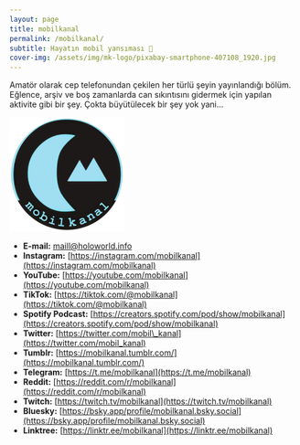 ```yaml
---
layout: page
title: mobilkanal
permalink: /mobilkanal/
subtitle: Hayatın mobil yansıması 📱
cover-img: /assets/img/mk-logo/pixabay-smartphone-407108_1920.jpg
---
```


Amatör olarak cep telefonundan çekilen her türlü şeyin yayınlandığı bölüm. 
Eğlence, arşiv ve boş zamanlarda can sıkıntısını gidermek için yapılan aktivite gibi bir şey. 
Çokta büyütülecek bir şey yok yani…

![](/assets/img/mk-logo/mk-avatar-icon-200.png)

- **E-mail:** [maill@holoworld.info](mailto:mail@holoworld.info)
- **Instagram:** [https://instagram.com/mobilkanal](https://instagram.com/mobilkanal)
- **YouTube:** [https://youtube.com/mobilkanal](https://youtube.com/mobilkanal)
- **TikTok:** [https://tiktok.com/@mobilkanal](https://tiktok.com/@mobilkanal)
- **Spotify Podcast:** [https://creators.spotify.com/pod/show/mobilkanal](https://creators.spotify.com/pod/show/mobilkanal)
- **Twitter:** [https://twitter.com/mobil\_kanal](https://twitter.com/mobil_kanal)
- **Tumblr:** [https://mobilkanal.tumblr.com/](https://mobilkanal.tumblr.com/)
- **Telegram:** [https://t.me/mobilkanal](https://t.me/mobilkanal)
- **Reddit:** [https://reddit.com/r/mobilkanal](https://reddit.com/r/mobilkanal)
- **Twitch:** [https://twitch.tv/mobilkanal](https://twitch.tv/mobilkanal)
- **Bluesky:** [https://bsky.app/profile/mobilkanal.bsky.social](https://bsky.app/profile/mobilkanal.bsky.social)
- **Linktree:** [https://linktr.ee/mobilkanal](https://linktr.ee/mobilkanal)